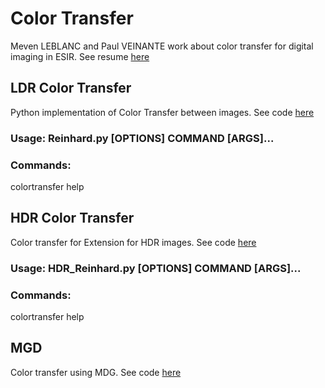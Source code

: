 # Color Transfer

Meven LEBLANC and Paul VEINANTE work about color transfer for digital imaging in ESIR. 
See resume [here](ColorTransferResume.pdf)

## LDR Color Transfer

Python implementation of Color Transfer between images. 
See code [here](src/Reinhard.py)

### Usage: Reinhard.py [OPTIONS] COMMAND [ARGS]...

### Commands:
  colortransfer 
  help

## HDR Color Transfer

Color transfer for Extension for HDR images. 
See code [here](src/HDR_Reinhard.py)

### Usage: HDR_Reinhard.py [OPTIONS] COMMAND [ARGS]...

### Commands:
  colortransfer
  help

## MGD 

Color transfer using MDG.
See code [here](src/base_colortransfer.py)
